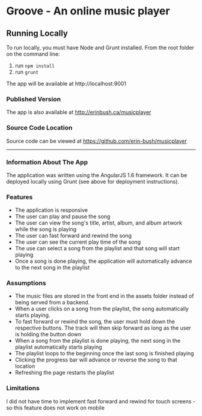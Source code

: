 # Groove - An online music player

## Running Locally
To run locally, you must have Node and Grunt installed. From the root folder on the command line:
1. run `npm install`
2. run `grunt`

The app will be available at http://localhost:9001

### Published Version
The app is also available at http://erinbush.ca/musicplayer

### Source Code Location
Source code can be viewed at https://github.com/erin-bush/musicplayer

---

### Information About The App
The application was written using the AngularJS 1.6 framework.  It can be deployed locally using Grunt (see above for deployment instructions).

### Features
* The application is responsive
* The user can play and pause the song
* The user can view the song's title, artist, album, and album artwork while the song is playing
* The user can fast forward and rewind the song
* The user can see the current play time of the song
* The use can select a song from the playlist and that song will start playing
* Once a song is done playing, the application will automatically advance to the next song in the playlist

### Assumptions
* The music files are stored in the front end in the assets folder instead of being served from a backend.
* When a user clicks on a song from the playlist, the song automatically starts playing.
* To fast forward or rewind the song, the user must hold down the respective buttons.  The track will then skip forward as long as the user is holding the button down
* When a song from the playlist is done playing, the next song in the playlist automatically starts playing
* The playlist loops to the beginning once the last song is finished playing
* Clicking the progress bar will advance or reverse the song to that location
* Refreshing the page restarts the playlist

### Limitations
I did not have time to implement fast forward and rewind for touch screens - so this feature does not work on mobile
